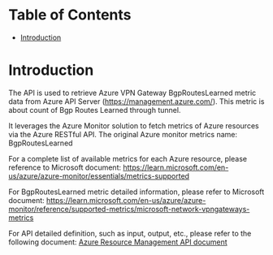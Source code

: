 # Table of Contents
- [Introduction](#introduction)


# Introduction <a name="introduction"></a>
The API is used to retrieve Azure VPN Gateway BgpRoutesLearned metric data from Azure API Server (https://management.azure.com/). This metric is about count of Bgp Routes Learned through tunnel.



It leverages the Azure Monitor solution to fetch metrics of Azure resources via the Azure RESTful API. The original Azure monitor metrics name: BgpRoutesLearned



For a complete list of available metrics for each Azure resource, please reference to Microsoft document: https://learn.microsoft.com/en-us/azure/azure-monitor/essentials/metrics-supported 

For BgpRoutesLearned metric detailed information, please refer to Microsoft document: https://learn.microsoft.com/en-us/azure/azure-monitor/reference/supported-metrics/microsoft-network-vpngateways-metrics

For API detailed definition, such as input, output, etc., please refer to the following document:
[Azure Resource Management API document](https://learn.microsoft.com/en-us/rest/api/monitor/metrics/list?view=rest-monitor-2023-10-01&tabs=HTTP)